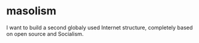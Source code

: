 # masolism
I want to build a second globaly used Internet structure, completely based on open source and Socialism. 
